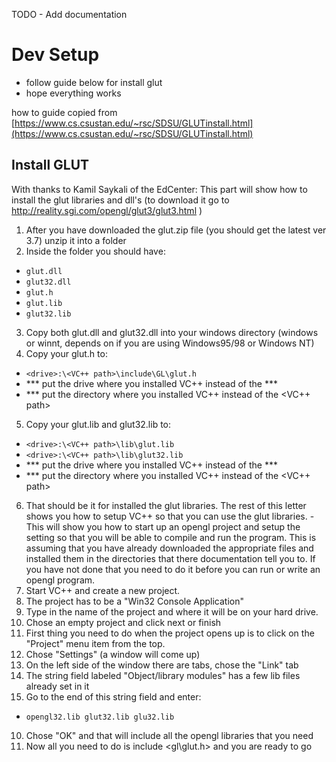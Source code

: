 TODO - Add documentation

# Dev Setup #

- follow guide below for install glut
- hope everything works

how to guide copied from [https://www.cs.csustan.edu/~rsc/SDSU/GLUTinstall.html](https://www.cs.csustan.edu/~rsc/SDSU/GLUTinstall.html)


## Install GLUT ##
With thanks to Kamil Saykali of the EdCenter:
This part will show how to install the glut libraries and dll's (to download it go to http://reality.sgi.com/opengl/glut3/glut3.html )

1. After you have downloaded the glut.zip file (you should get the latest ver 3.7) unzip it into a folder
2. Inside the folder you should have:
  - `glut.dll`
  - `glut32.dll`
  - `glut.h`
  - `glut.lib`
  - `glut32.lib`
3. Copy both glut.dll and glut32.dll into your windows directory (windows or winnt, depends on if you are using Windows95/98 or Windows NT)
4. Copy your glut.h to:
  - `<drive>:\<VC++ path>\include\GL\glut.h`
  - *** put the drive where you installed VC++ instead of the <drive> ***
  - *** put the directory where you installed VC++ instead of the <VC++ path>
5. Copy your glut.lib and glut32.lib to:
  - `<drive>:\<VC++ path>\lib\glut.lib`
  - `<drive>:\<VC++ path>\lib\glut32.lib`
  - *** put the drive where you installed VC++ instead of the <drive> ***
  - *** put the directory where you installed VC++ instead of the <VC++ path>
6. That should be it for installed the glut libraries. The rest of this letter shows you how to setup VC++ so that you can use the glut libraries.
  -This will show you how to start up an opengl project and setup the setting so that you will be able to compile and run the program. This is assuming that you have already downloaded the appropriate files and installed them in the directories that there documentation tell you to. If you have not done that you need to do it before you can run or write an opengl program.
1. Start VC++ and create a new project.
2. The project has to be a "Win32 Console Application"
3. Type in the name of the project and where it will be on your hard drive.
4. Chose an empty project and click next or finish
5. First thing you need to do when the project opens up is to click on the "Project" menu item from the top.
6. Chose "Settings" (a window will come up)
7. On the left side of the window there are tabs, chose the "Link" tab
8. The string field labeled "Object/library modules" has a few lib files already set in it
9. Go to the end of this string field and enter:
  - `opengl32.lib glut32.lib glu32.lib`
10. Chose "OK" and that will include all the opengl libraries that you need
11. Now all you need to do is include <gl\glut.h> and you are ready to go
